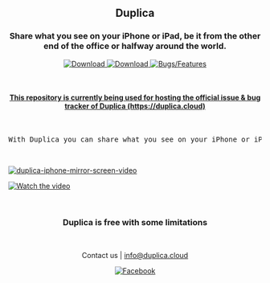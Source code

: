 <h2 align="middle">Duplica</p>
<h3 align="middle">Share what you see on your iPhone or iPad, be it from the other end of the office or halfway around the world.</h3>

<p align="center">    
    <a target="_blank" href="https://duplica.cloud/">
        <img src="https://img.shields.io/badge/-Official%20Website-F4133F?style=for-the-badge" alt="Download">
    </a>
    <a target="_blank" href="https://apps.apple.com/it/app/id1552623883?ref=duplica.cloud">
        <img src="https://img.shields.io/badge/-Download-ff9600?style=for-the-badge" alt="Download">
    </a>
    <a href="https://github.com/Duplica-cloud/Duplica/issues">
        <img src="https://img.shields.io/badge/-Bugs%20%2F%20Features-7057ff?style=for-the-badge" alt="Bugs/Features">
    </a>
</p>

<br>

<h4 align="middle">
    <u>
        This repository is currently being used for hosting the official issue 
        & bug tracker of Duplica (https://duplica.cloud)
    </u>
</h4>


<br>
<pre align="middle">
With Duplica you can share what you see on your iPhone or iPad on a webbrowser
</pre>

<br/>

[![duplica-iphone-mirror-screen-video](https://img.youtube.com/vi/L9c5C64vJUI/0.jpg)]()


[![Watch the video](https://i.imgur.com/vKb2F1B.png)](https://www.youtube.com/embed/L9c5C64vJUI)


<br>

<h3 align="middle">Duplica is free with some limitations</h3>

<br>

<p align="center">
    Contact us | 
    <a href="mailto:info@duplica.cloud">info@duplica.cloud</a>
</p>

<p align="center">
    <a href="https://www.producthunt.com/posts/duplica">
        <img src="https://img.shields.io/badge/-Facebook-3b5998?style=for-the-badge" alt="Facebook">
    </a>
</p>
